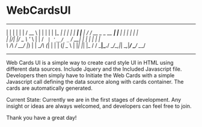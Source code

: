 WebCardsUI
==========
 _    _      _       _____               _       _   _ _____ 
| |  | |    | |     /  __ \             | |     | | | |_   _|
| |  | | ___| |__   | /  \/ __ _ _ __ __| |___  | | | | | |  
| |/\| |/ _ \ '_ \  | |    / _` | '__/ _` / __| | | | | | |  
\  /\  /  __/ |_) | | \__/\ (_| | | | (_| \__ \ | |_| |_| |_ 
 \/  \/ \___|_.__/   \____/\__,_|_|  \__,_|___/  \___/ \___/ 
 _______________________________________________________________________


Web Cards UI is a simple way to create card style UI in HTML using different data sources. Include Jquery and 
the Included Javascript file. Developers then simply have to Initiate the Web Cards with a simple Javascript call 
defining the data source along with cards container. The cards are automatically generated.


Current State: 
Currently we are in the first stages of development. Any insight or ideas are always welcomed, and developers can feel
free to join. 


Thank you have a great day!
